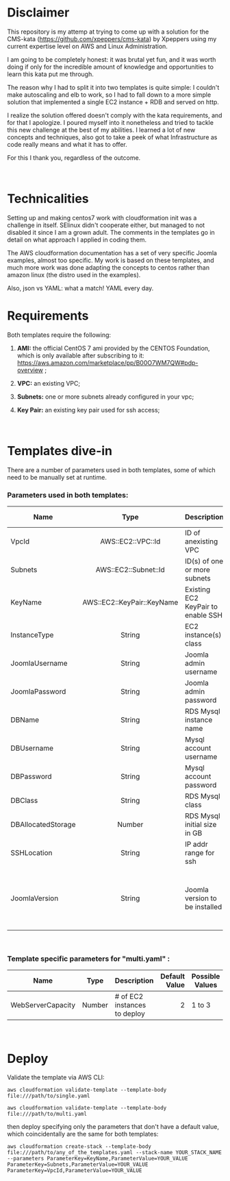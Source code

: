 # Disclaimer

This repository is my attemp at trying to come up with a solution for the CMS-kata (https://github.com/xpeppers/cms-kata) by Xpeppers 
using my current expertise level on AWS and Linux Administration.

I am going to be completely honest: it was brutal yet fun, and it was worth doing if only for the incredible amount of knowledge and opportunities to learn this kata put me through. 

The reason why I had to split it into two templates is quite simple: I couldn't make autoscaling and elb to work, so I had to fall down to a more simple solution that implemented a single EC2 instance + RDB and served on http.

I realize the solution offered doesn't comply with the kata requirements, and for that I apologize. I poured myself into it nonetheless and tried to tackle this new challenge at the best of my abilities. I learned a lot of new concepts and techniques, also got to take a peek of what Infrastructure as code really means and what it has to offer. 

For this I thank you, regardless of the outcome.

<br>
  
# Technicalities

Setting up and making centos7 work with cloudformation init was a challenge in itself. SElinux didn't cooperate either, but managed to not disabled it since I am a grown adult. The comments in the templates go in detail on what approach I applied in coding them.

The AWS cloudformation documentation has a set of very specific Joomla examples, almost too specific. My work is based on these templates, and much more work was done adapting the concepts to centos rather than amazon linux (the distro used in the examples). 

Also, json vs YAML: what a match! YAML every day.


# Requirements

Both templates require the following:

1. **AMI:** the official CentOS 7 ami provided by the CENTOS Foundation, which is only available after subscribing to it:
    https://aws.amazon.com/marketplace/pp/B00O7WM7QW#pdp-overview ;
    
2. **VPC:** an existing VPC;

3. **Subnets:** one or more subnets already configured in your vpc;

4. **Key Pair:** an existing key pair used for ssh access;

<br>


# Templates dive-in

There are a number of parameters used in both templates, some of which need to be manually set at runtime.

### Parameters used in both templates:


| Name                      | Type                     | Description   | Default Value         |  Possible Values |
| ------------------------- |:------------------------:|--------------|----------------------:|-----------|
| VpcId                     | AWS::EC2::VPC::Id        | ID of anexisting VPC |   ||
| Subnets                   | AWS::EC2::Subnet::Id     | ID(s) of one or more subnets |  ||
| KeyName | AWS::EC2::KeyPair::KeyName | Existing EC2 KeyPair to enable SSH |  ||
| InstanceType | String | EC2 instance(s) class | t2.micro ||
| JoomlaUsername |  String | Joomla admin username | admin||
| JoomlaPassword |  String | Joomla admin password  | adminjoomla ||
| DBName |  String | RDS Mysql instance name  | joomladb ||
| DBUsername |  String | Mysql account username  | admin ||
| DBPassword |  String | Mysql account password  | password ||
| DBClass |  String | RDS Mysql class  | db.t2.micro ||
| DBAllocatedStorage |  Number | RDS Mysql initial size in GB  | 5 to 8 ||
| SSHLocation |  String | IP addr range for ssh  | 0.0.0.0/0 ||
| JoomlaVersion |  String | Joomla version to be installed   | 3-9-13 | 3-9-13, 3-9-12, 3-9-11, 3-9-10, 3-9-9|

<br>

### Template specific parameters for "multi.yaml" :

| Name                      | Type                     | Description   | Default Value         |  Possible Values |
| ------------------------- |:------------------------:|--------------|----------------------:|-----------|
| WebServerCapacity        | Number      | # of EC2 instances to deploy |  2 | 1 to 3|

<br>

# Deploy

Validate the template via AWS CLI:

```
aws cloudformation validate-template --template-body file:///path/to/single.yaml

aws cloudformation validate-template --template-body file:///path/to/multi.yaml

```

then deploy specifying only the parameters that don't have a default value, which coincidentally are the same for both templates:

```
aws cloudformation create-stack --template-body file:///path/to/any_of_the_templates.yaml --stack-name YOUR_STACK_NAME --parameters ParameterKey=KeyName,ParameterValue=YOUR_VALUE ParameterKey=Subnets,ParameterValue=YOUR_VALUE ParameterKey=VpcId,ParameterValue=YOUR_VALUE

```

